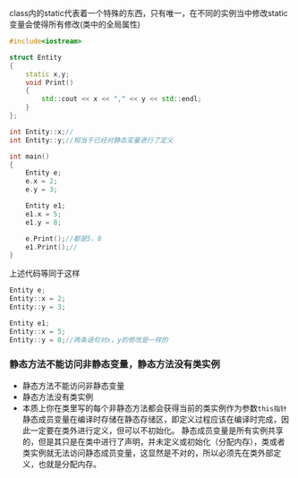 class内的static代表着一个特殊的东西，只有唯一，在不同的实例当中修改static变量会使得所有修改(类中的全局属性)

```c++
#include<iostream>

struct Entity
{
    static x,y;
    void Print()
    {
        std::cout << x << "," << y << std::endl;
    }
};

int Entity::x;//
int Entity::y;//相当于已经对静态变量进行了定义

int main()
{
    Entity e;
    e.x = 2;
    e.y = 3;

    Entity e1;
    e1.x = 5;
    e1.y = 8;

    e.Print();//都是5，8
    e1.Print();//
}
```
上述代码等同于这样
```c++
Entity e;
Entity::x = 2;
Entity::y = 3;

Entity e1;
Entity::x = 5;
Entity::y = 8;//两条语句对x，y的修改是一样的
```
### 静态方法不能访问非静态变量，静态方法没有类实例
- 静态方法不能访问非静态变量
- 静态方法没有类实例
- 本质上你在类里写的每个非静态方法都会获得当前的类实例作为参数`this指针`
静态成员变量在编译时存储在静态存储区，即定义过程应该在编译时完成，因此一定要在类外进行定义，但可以不初始化。 静态成员变量是所有实例共享的，但是其只是在类中进行了声明，并未定义或初始化（分配内存），类或者类实例就无法访问静态成员变量，这显然是不对的，所以必须先在类外部定义，也就是分配内存。